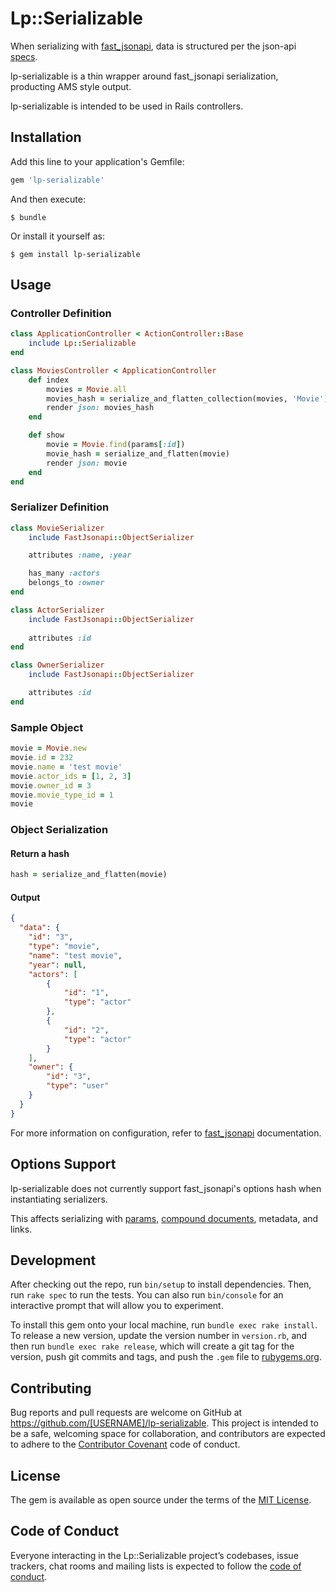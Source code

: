 # Lp::Serializable

When serializing with [fast_jsonapi](https://github.com/Netflix/fast_jsonapi), data is structured per the json-api [specs](http://jsonapi.org/format/).

lp-serializable is a thin wrapper around fast_jsonapi serialization, producting AMS style output.

lp-serializable is intended to be used in Rails controllers.

## Installation

Add this line to your application's Gemfile:

```ruby
gem 'lp-serializable'
```

And then execute:

    $ bundle

Or install it yourself as:

    $ gem install lp-serializable

## Usage

### Controller Definition

```ruby
class ApplicationController < ActionController::Base
    include Lp::Serializable
end

class MoviesController < ApplicationController
    def index
        movies = Movie.all
        movies_hash = serialize_and_flatten_collection(movies, 'Movie')
        render json: movies_hash
    end

    def show
        movie = Movie.find(params[:id])
        movie_hash = serialize_and_flatten(movie)
        render json: movie
    end
end
```

### Serializer Definition

```ruby
class MovieSerializer
    include FastJsonapi::ObjectSerializer

    attributes :name, :year

    has_many :actors
    belongs_to :owner
end

class ActorSerializer
    include FastJsonapi::ObjectSerializer
    
    attributes :id
end

class OwnerSerializer
    include FastJsonapi::ObjectSerializer

    attributes :id
end
```

### Sample Object

```ruby
movie = Movie.new
movie.id = 232
movie.name = 'test movie'
movie.actor_ids = [1, 2, 3]
movie.owner_id = 3
movie.movie_type_id = 1
movie
```

### Object Serialization

#### Return a hash
```ruby
hash = serialize_and_flatten(movie)
```

#### Output

```json
{
  "data": {
    "id": "3",
    "type": "movie",
    "name": "test movie",
    "year": null,
    "actors": [
        {
            "id": "1",
            "type": "actor"
        },
        {
            "id": "2",
            "type": "actor"
        }
    ],
    "owner": {
        "id": "3",
        "type": "user"
    }
  }
}

```

For more information on configuration, refer to [fast_jsonapi](https://github.com/Netflix/fast_jsonapi#customizable-options) documentation.

## Options Support

lp-serializable does not currently support fast_jsonapi's options hash when instantiating serializers. 

This affects serializing with [params](https://github.com/Netflix/fast_jsonapi#params), [compound documents](https://github.com/Netflix/fast_jsonapi#compound-document), metadata, and links.

## Development

After checking out the repo, run `bin/setup` to install dependencies. Then, run `rake spec` to run the tests. You can also run `bin/console` for an interactive prompt that will allow you to experiment.

To install this gem onto your local machine, run `bundle exec rake install`. To release a new version, update the version number in `version.rb`, and then run `bundle exec rake release`, which will create a git tag for the version, push git commits and tags, and push the `.gem` file to [rubygems.org](https://rubygems.org).

## Contributing

Bug reports and pull requests are welcome on GitHub at https://github.com/[USERNAME]/lp-serializable. This project is intended to be a safe, welcoming space for collaboration, and contributors are expected to adhere to the [Contributor Covenant](http://contributor-covenant.org) code of conduct.

## License

The gem is available as open source under the terms of the [MIT License](https://opensource.org/licenses/MIT).

## Code of Conduct

Everyone interacting in the Lp::Serializable project’s codebases, issue trackers, chat rooms and mailing lists is expected to follow the [code of conduct](https://github.com/[USERNAME]/lp-serializable/blob/master/CODE_OF_CONDUCT.md).
